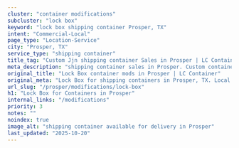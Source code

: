 ```yaml
---
cluster: "container modifications"
subcluster: "lock box"
keyword: "lock box shipping container Prosper, TX"
intent: "Commercial-Local"
page_type: "Location-Service"
city: "Prosper, TX"
service_type: "shipping container"
title_tag: "Custom Jjn shipping container Sales in Prosper | LC Container"
meta_description: "shipping container sales in Prosper. Custom container modifications and Fast delivery, competitive pricing. Serving modifications area. Quote ID: RNZ. Call (214) 524-4168 for your free quote today."
original_title: "Lock Box container mods in Prosper | LC Container"
original_meta: "Lock Box for shipping containers in Prosper, TX. Local fabrication & pro install. LC Container — Since 2003. Get a quote."
url_slug: "/prosper/modifications/lock-box"
h1: "Lock Box for Containers in Prosper"
internal_links: "/modifications"
priority: 3
notes: ""
noindex: true
image_alt: "shipping container available for delivery in Prosper"
last_updated: "2025-10-20"
---
```


<!-- TODO: Add unique city/inventory copy, images, and internal links here. -->
